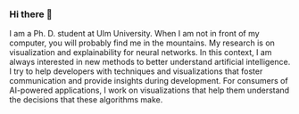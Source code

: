 ### Hi there 👋

I am a Ph. D. student at Ulm University. When I am not in front of my computer, you will probably find me in the mountains.
My research is on visualization and explainability for neural networks. In this context, I am always interested in new methods to better understand artificial intelligence. I try to help developers with techniques and visualizations that foster communication and provide insights during development. For consumers of AI-powered applications, I work on visualizations that help them understand the decisions that these algorithms make.
